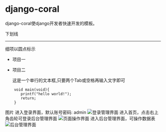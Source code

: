 django-coral
============

django-coral使django开发者快速开发的模板。


下划线
*******

细项以圆点标示
* 项目一
* 项目二 



    这是一个单行的文本框,只要两个Tab或空格再输入文字即可


```
    void main(void){
       printf("hello world!");
       return;
    }
```



图片
    进入登录界面，默认账号密码: admin
![登录管理界面](https://github.com/shanhuhai5739/django-coral/blob/master/static/img/djang-coral/coral-logo.png)
    进入首页，点击右上角齿轮可登录后台管理界面
![页面操作界面](https://github.com/shanhuhai5739/django-coral/blob/master/static/img/djang-coral/coral-dashboard.png)
    进入后台管理界面，可操作数据表
![后台管理界面](https://github.com/shanhuhai5739/django-coral/blob/master/static/img/djang-coral/coral-admin.png)


